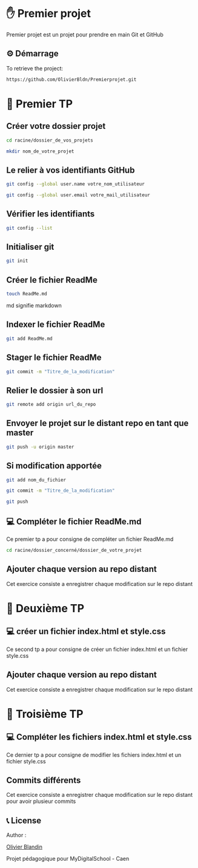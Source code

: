 ﻿# ✋ Premier projet

Premier projet est un projet pour prendre en main Git et GitHub
## ⚙ Démarrage

To retrieve the project:

```bash
https://github.com/OlivierBldn/Premierprojet.git
```

# 📝 Premier TP

## Créer votre dossier projet

```bash
cd racine/dossier_de_vos_projets
```

```bash
mkdir nom_de_votre_projet
```

## Le relier à vos identifiants GitHub

```bash
git config --global user.name votre_nom_utilisateur
```

```bash
git config --global user.email votre_mail_utilisateur
```

## Vérifier les identifiants

```bash
git config --list
```

## Initialiser git

```bash
git init
```

## Créer le fichier ReadMe

```bash
touch ReadMe.md
```

md signifie markdown

## Indexer le fichier ReadMe

```bash
git add ReadMe.md
```

## Stager le fichier ReadMe

```bash
git commit -m "Titre_de_la_modification"
```

## Relier le dossier à son url

```bash
git remote add origin url_du_repo
```

## Envoyer le projet sur le distant repo en tant que master

```bash
git push -u origin master
```

## Si modification apportée

```bash
git add nom_du_fichier
```

```bash
git commit -m "Titre_de_la_modification"
```

```bash
git push
```

## 💻 Compléter le fichier ReadMe.md

Ce premier tp a pour consigne de compléter un fichier ReadMe.md

```bash
cd racine/dossier_concerné/dossier_de_votre_projet
```

## Ajouter chaque version au repo distant

Cet exercice consiste a enregistrer chaque modification sur le repo distant

# 📝 Deuxième TP

## 💻 créer un fichier index.html et style.css

Ce second tp a pour consigne de créer un fichier index.html et un fichier style.css

## Ajouter chaque version au repo distant

Cet exercice consiste a enregistrer chaque modification sur le repo distant

# 📝 Troisième TP

## 💻 Compléter les fichiers index.html et style.css

Ce dernier tp a pour consigne de modifier les fichiers index.html et un fichier style.css

## Commits différents

Cet exercice consiste a enregistrer chaque modification sur le repo distant pour avoir plusieur commits

## 📞 License

Author : 

[Olivier Blandin](https://github.com/OlivierBldn)

Projet pédagogique pour MyDigitalSchool - Caen
